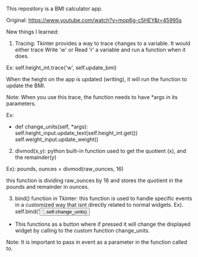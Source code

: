 This repository is a BMI calculator app. 

Original: https://www.youtube.com/watch?v=mop6g-c5HEY&t=45995s

New things I learned:

1. Tracing: Tkinter provides a way to trace changes to a variable. It would either trace Write 'w' or Read 'r' a variable and run a function when it does.

Ex: self.height_int.trace('w', self.update_bmi)

When the height on the app is updated (writing), it will run the function to update the BMI.

Note: When you use this trace, the function needs to have *args in its parameters.

Ex: 

- def change_units(self, *args):
    self.height_input.update_text(self.height_int.get())
    self.weight_input.update_weight()

2. divmod(x,y): python built-in function used to get the quotient (x), and the remainder(y)

Ex): pounds, ounces = divmod(raw_ounces, 16)

this function is dividing raw_ounces by 16 and stores the quotient in the pounds and remainder in ounces.

3. bind() function in Tkinter: this function is used to handle specific events in a customized way that isnt directly related to normal widgets.
Ex). self.bind('<Button>', self.change_units)

- This functions as a button where if pressed it will change the displayed widget by calling to the custom function change_units.

Note: It is important to pass in event as a parameter in the function called to.

